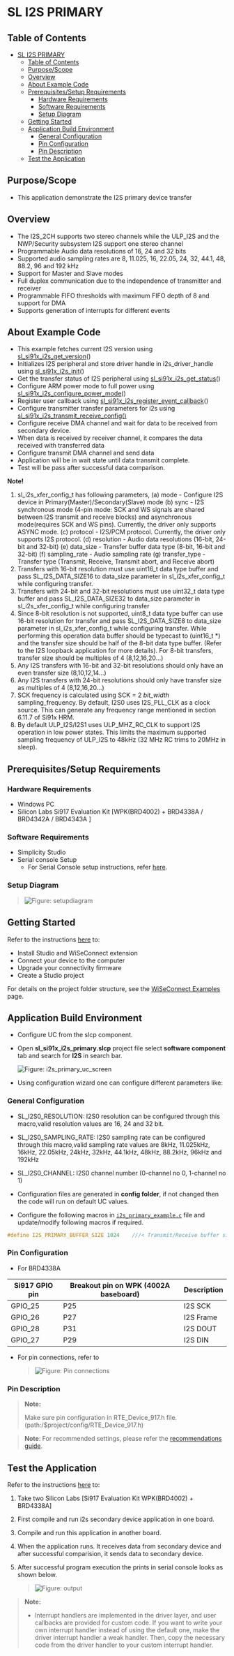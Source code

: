 # SL I2S PRIMARY

## Table of Contents

- [SL I2S PRIMARY](#sl-i2s-primary)
  - [Table of Contents](#table-of-contents)
  - [Purpose/Scope](#purposescope)
  - [Overview](#overview)
  - [About Example Code](#about-example-code)
  - [Prerequisites/Setup Requirements](#prerequisitessetup-requirements)
    - [Hardware Requirements](#hardware-requirements)
    - [Software Requirements](#software-requirements)
    - [Setup Diagram](#setup-diagram)
  - [Getting Started](#getting-started)
  - [Application Build Environment](#application-build-environment)
    - [General Configuration](#general-configuration)
    - [Pin Configuration](#pin-configuration)
    - [Pin Description](#pin-description)
  - [Test the Application](#test-the-application)

## Purpose/Scope

- This application demonstrate the I2S primary device transfer

## Overview

- The I2S_2CH supports two stereo channels while the ULP_I2S and the NWP/Security subsystem I2S support one stereo channel
- Programmable Audio data resolutions of 16, 24 and 32 bits
- Supported audio sampling rates are 8, 11.025, 16, 22.05, 24, 32, 44.1, 48, 88.2, 96 and 192 kHz
- Support for Master and Slave modes
- Full duplex communication due to the independence of transmitter and receiver
- Programmable FIFO thresholds with maximum FIFO depth of 8 and support for DMA
- Supports generation of interrupts for different events

## About Example Code

- This example fetches current I2S version using [sl_si91x_i2s_get_version](https://docs.silabs.com/wiseconnect/3.5.0/wiseconnect-api-reference-guide-si91x-peripherals/i2-s#sl-si91x-i2s-get-version)()
- Initializes I2S peripheral and store driver handle in i2s_driver_handle using [sl_si91x_i2s_init](https://docs.silabs.com/wiseconnect/3.5.0/wiseconnect-api-reference-guide-si91x-peripherals/i2-s#sl-si91x-i2s-init)()
- Get the transfer status of I2S peripheral using [sl_si91x_i2s_get_status](https://docs.silabs.com/wiseconnect/3.5.0/wiseconnect-api-reference-guide-si91x-peripherals/i2-s#sl-si91x-i2s-get-status)()
- Configure ARM power mode to full power using [sl_si91x_i2s_configure_power_mode](https://docs.silabs.com/wiseconnect/3.5.0/wiseconnect-api-reference-guide-si91x-peripherals/i2-s#sl-si91x-i2s-configure-power-mode)()
- Register user callback using [sl_si91x_i2s_register_event_callback](https://docs.silabs.com/wiseconnect/3.5.0/wiseconnect-api-reference-guide-si91x-peripherals/i2-s#sl-si91x-i2s-register-event-callback)()
- Configure transmitter transfer parameters for i2s using [sl_si91x_i2s_transmit_receive_config()](https://docs.silabs.com/wiseconnect/3.5.0/wiseconnect-api-reference-guide-si91x-peripherals/i2-s#sl-si91x-i2s-transmit-receive-config)
- Configure receive DMA channel and wait for data to be received from secondary device.
- When data is received by receiver channel, it compares the data received with transferred data
- Configure transmit DMA channel and send data
- Application will be in wait state until data transmit complete.
- Test will be pass after successful data comparison.

**Note!**

1. sl_i2s_xfer_config_t has following parameters,
   (a) mode - Configure I2S device in Primary(Master)/Secondary(Slave) mode
   (b) sync - I2S synchronous mode (4-pin mode: SCK and WS signals are shared between I2S transmit and receive blocks)
      and asynchronous mode(requires SCK and WS pins). Currently, the driver only supports ASYNC mode.
   (c) protocol - I2S/PCM protocol. Currently, the driver only supports I2S protocol.
   (d) resolution - Audio data resolutions (16-bit, 24-bit and 32-bit)
   (e) data_size - Transfer buffer data type (8-bit, 16-bit and 32-bit)
   (f) sampling_rate - Audio sampling rate
   (g) transfer_type - Transfer type (Transmit, Receive, Transmit abort, and Receive abort)
2. Transfers with 16-bit resolution must use uint16_t data type buffer and pass SL_I2S_DATA_SIZE16 to data_size parameter
   in sl_i2s_xfer_config_t while configuring transfer.
3. Transfers with 24-bit and 32-bit resolutions must use uint32_t data type buffer and pass SL_I2S_DATA_SIZE32 to data_size parameter
   in sl_i2s_xfer_config_t while configuring transfer
4. Since 8-bit resolution is not supported, uint8_t data type buffer can use 16-bit resolution for transfer and pass SL_I2S_DATA_SIZE8
   to data_size parameter in sl_i2s_xfer_config_t while configuring transfer. While performing this operation data buffer should be
   typecast to (uint16_t *) and the transfer size should be half of the 8-bit data type buffer. (Refer to the I2S loopback application for more details). For 8-bit transfers, transfer size should be multiples of 4 (8,12,16,20...)
5. Any I2S transfers with 16-bit and 32-bit resolutions should only have an even transfer size (8,10,12,14...)
6. Any I2S transfers with 24-bit resolutions should only have transfer size as multiples of 4 (8,12,16,20...)
7. SCK frequency is calculated using SCK = 2 *bit_width* sampling_frequency. By default, I2S0 uses I2S_PLL_CLK as a clock source. This can generate any frequency range mentioned in section 6.11.7 of Si91x HRM.
8. By default ULP_I2S/I2S1 uses ULP_MHZ_RC_CLK to support I2S operation in low power states. This limits the maximum supported sampling frequency of ULP_I2S to 48kHz (32 MHz RC trims to 20MHz in sleep).

## Prerequisites/Setup Requirements

### Hardware Requirements

- Windows PC
- Silicon Labs Si917 Evaluation Kit [WPK(BRD4002) + BRD4338A / BRD4342A / BRD4343A ]

### Software Requirements

- Simplicity Studio
- Serial console Setup
  - For Serial Console setup instructions, refer [here](https://docs.silabs.com/wiseconnect/latest/wiseconnect-developers-guide-developing-for-silabs-hosts/#console-input-and-output).

### Setup Diagram

 >![Figure: setupdiagram](resources/readme/setupdiagram.png)

## Getting Started

Refer to the instructions [here](https://docs.silabs.com/wiseconnect/latest/wiseconnect-getting-started/) to:

- Install Studio and WiSeConnect extension
- Connect your device to the computer
- Upgrade your connectivity firmware
- Create a Studio project

For details on the project folder structure, see the [WiSeConnect Examples](https://docs.silabs.com/wiseconnect/latest/wiseconnect-examples/#example-folder-structure) page.

## Application Build Environment

- Configure UC from the slcp component.
- Open **sl_si91x_i2s_primary.slcp** project file select **software component** tab and search for **I2S** in search bar.

  ![Figure: i2s_primary_uc_screen](resources/uc_screen/i2s_primary_uc_screen.png)

- Using configuration wizard one can configure different parameters like:

### General Configuration

- SL_I2S0_RESOLUTION: I2S0 resolution can be configured through this macro,valid resolution values are 16, 24 and 32 bit.
- SL_I2S0_SAMPLING_RATE: I2S0 sampling rate can be configured through this macro,valid sampling rate values are
    8kHz, 11.025kHz, 16kHz, 22.05kHz, 24kHz, 32kHz, 44.1kHz, 48kHz, 88.2kHz, 96kHz and 192kHz
- SL_I2S0_CHANNEL: I2S0 channel number (0-channel no 0, 1-channel no 1)
- Configuration files are generated in **config folder**, if not changed then the code will run on default UC values.

- Configure the following macros in [`i2s_primary_example.c`](https://github.com/SiliconLabs/wiseconnect/blob/master/examples/si91x_soc/peripheral/sl_si91x_i2s_primary/i2s_primary_example.c) file and update/modify following macros if required.

```C
#define I2S_PRIMARY_BUFFER_SIZE 1024    ///< Transmit/Receive buffer size
```

### Pin Configuration

- For BRD4338A

| Si917 GPIO pin | Breakout pin on WPK (4002A baseboard) | Description             |
| ---------------| --------------------------------------|------------------------ |
| GPIO_25        | P25                                   | I2S SCK                 |
| GPIO_26        | P27                                   | I2S Frame               |
| GPIO_28        | P31                                   | I2S DOUT                |
| GPIO_27        | P29                                   | I2S DIN                 |

- For pin connections, refer to

   >![Figure: Pin connections](resources/readme/image505d.png)

### Pin Description

> **Note:**
>
> Make sure pin configuration in RTE_Device_917.h file.(path:/$project/config/RTE_Device_917.h)

> **Note**: For recommended settings, please refer the [recommendations guide](https://docs.silabs.com/wiseconnect/latest/wiseconnect-developers-guide-prog-recommended-settings/).

## Test the Application

Refer to the instructions [here](https://docs.silabs.com/wiseconnect/latest/wiseconnect-getting-started/) to:

1. Take two Silicon Labs [Si917 Evaluation Kit WPK(BRD4002) + BRD4338A]
2. First compile and run i2s secondary device application in one board.
3. Compile and run this application in another board.
4. When the application runs. It receives data from secondary device and after successful
   comparision, it sends data to secondary device.
5. After successful program execution the prints in serial console looks as shown below.

   >![Figure: output](resources/readme/output.png)

> **Note:**
>
> - Interrupt handlers are implemented in the driver layer, and user callbacks are provided for custom code. If you want to write your own interrupt handler instead of using the default one, make the driver interrupt handler a weak handler. Then, copy the necessary code from the driver handler to your custom interrupt handler.
